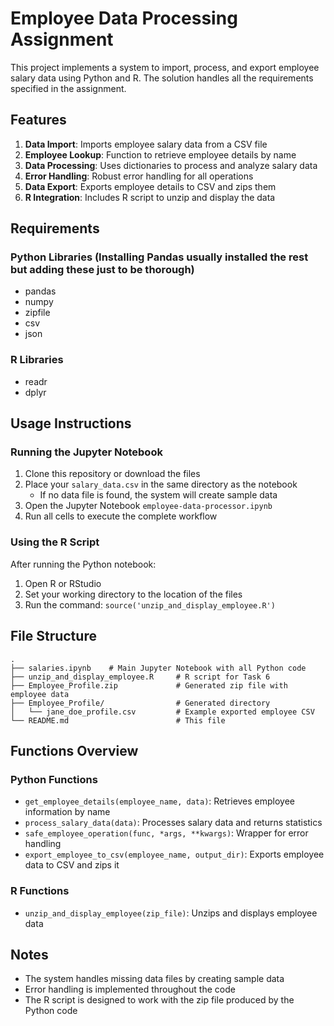 # Employee Data Processing Assignment

This project implements a system to import, process, and export employee salary data using Python and R. The solution handles all the requirements specified in the assignment.

## Features

1. **Data Import**: Imports employee salary data from a CSV file
2. **Employee Lookup**: Function to retrieve employee details by name
3. **Data Processing**: Uses dictionaries to process and analyze salary data
4. **Error Handling**: Robust error handling for all operations
5. **Data Export**: Exports employee details to CSV and zips them
6. **R Integration**: Includes R script to unzip and display the data

## Requirements

### Python Libraries (Installing Pandas usually installed the rest but adding these just to be thorough)
- pandas
- numpy
- zipfile
- csv
- json

### R Libraries
- readr
- dplyr

## Usage Instructions

### Running the Jupyter Notebook

1. Clone this repository or download the files
2. Place your `salary_data.csv` in the same directory as the notebook
   - If no data file is found, the system will create sample data
3. Open the Jupyter Notebook `employee-data-processor.ipynb`
4. Run all cells to execute the complete workflow

### Using the R Script

After running the Python notebook:

1. Open R or RStudio
2. Set your working directory to the location of the files
3. Run the command: `source('unzip_and_display_employee.R')`

## File Structure

```
.
├── salaries.ipynb    # Main Jupyter Notebook with all Python code
├── unzip_and_display_employee.R     # R script for Task 6
├── Employee_Profile.zip             # Generated zip file with employee data
├── Employee_Profile/                # Generated directory
│   └── jane_doe_profile.csv         # Example exported employee CSV
└── README.md                        # This file
```

## Functions Overview

### Python Functions

- `get_employee_details(employee_name, data)`: Retrieves employee information by name
- `process_salary_data(data)`: Processes salary data and returns statistics
- `safe_employee_operation(func, *args, **kwargs)`: Wrapper for error handling
- `export_employee_to_csv(employee_name, output_dir)`: Exports employee data to CSV and zips it

### R Functions

- `unzip_and_display_employee(zip_file)`: Unzips and displays employee data

## Notes

- The system handles missing data files by creating sample data
- Error handling is implemented throughout the code
- The R script is designed to work with the zip file produced by the Python code
